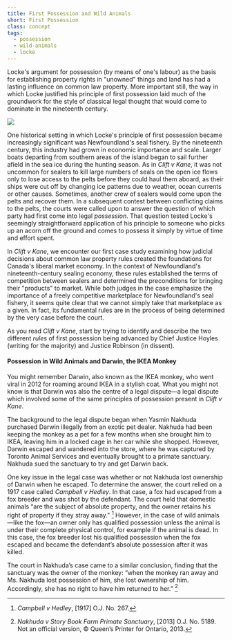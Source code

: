 ```yaml
---
title: First Possession and Wild Animals
short: First Possession
class: concept
tags:
  - possession
  - wild-animals
  - locke
---
```


Locke's argument for possession (by means of one's labour) as the basis for establishing property rights in "unowned" things and land has had a lasting influence on common law property. More important still, the way in which Locke justified his principle of first possession laid much of the groundwork for the style of classical legal thought that would come to dominate in the nineteenth century. 

![](/media/seal_hunt.jpg)

One historical setting in which Locke's principle of first possession became increasingly significant was Newfoundland's seal fishery. By the nineteenth century, this industry had grown in economic importance and scale. Larger boats departing from southern areas of the island began to sail further afield in the sea ice during the hunting season. As in *Clift v Kane*, it was not uncommon for sealers to kill large numbers of seals on the open ice flows only to lose access to the pelts before they could haul them aboard, as their ships were cut off by changing ice patterns due to weather, ocean currents or other causes. Sometimes, another crew of sealers would come upon the pelts and recover them. In a subsequent contest between conflicting claims to the pelts, the courts were called upon to answer the question of which party had first come into legal *possession*. That question tested Locke's seemingly straightforward application of his principle to someone who picks up an acorn off the ground and comes to possess it simply by virtue of time and effort spent. 

In *Clift v Kane*, we encounter our first case study examining how judicial decisions about common law property rules created the foundations for Canada's liberal market economy. In the context of Newfoundland's nineteenth-century sealing economy, these rules established the terms of competition between sealers and determined the preconditions for bringing their "products" to market. While both judges in the case emphasize the importance of a freely competitive marketplace for Newfoundland's seal fishery, it seems quite clear that we cannot simply take that marketplace as a given. In fact, its fundamental rules are in the process of being determined by the very case before the court. 

As you read *Clift v Kane*, start by trying to identify and describe the two different *rules* of first possession being advanced by Chief Justice Hoyles (writing for the majority) and Justice Robinson (in dissent). 

#### Possession in Wild Animals and Darwin, the IKEA Monkey ####

You might remember Darwin, also known as the IKEA monkey, who went viral in 2012 for roaming around IKEA in a stylish coat. What you might not know is that Darwin was also the centre of a legal dispute—a legal dispute which involved some of the same principles of possession present in *Clift v Kane*. 

The background to the legal dispute began when Yasmin Nakhuda purchased Darwin illegally from an exotic pet dealer. Nakhuda had been keeping the monkey as a pet for a few months when she brought him to IKEA, leaving him in a locked cage in her car while she shopped. However, Darwin escaped and wandered into the store, where he was captured by Toronto Animal Services and eventually brought to a primate sanctuary. Nakhuda sued the sanctuary to try and get Darwin back. 

One key issue in the legal case was whether or not Nakhuda lost ownership of Darwin when he escaped. To determine the answer, the court relied on a 1917 case called *Campbell v Hedley*. In that case, a fox had escaped from a fox breeder and was shot by the defendant. The court held that domestic animals “are the subject of absolute property, and the owner retains his right of property if they stray away." [^Campbell] However, in the case of wild animals—like the fox—an owner only has qualified possession unless the animal is under their complete physical control, for example if the animal is dead. In this case, the fox breeder lost his qualified possession when the fox escaped and became the defendant’s absolute possession after it was killed.

The court in Nakhuda’s case came to a similar conclusion, finding that the sanctuary was the owner of the monkey: “when the monkey ran away and Ms. Nakhuda lost possession of him, she lost ownership of him. Accordingly, she has no right to have him returned to her.” [^Nakhuda] 

[^Campbell]: *Campbell v Hedley*, [1917] O.J. No. 267.

[^Nakhuda]: *Nakhuda v Story Book Farm Primate Sanctuary*, [2013] O.J. No. 5189. Not an official version, © Queen’s Printer for Ontario, 2013. 

